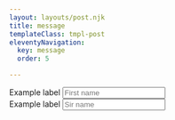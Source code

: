 ```yaml
---
layout: layouts/post.njk
title: message
templateClass: tmpl-post
eleventyNavigation:
  key: message
  order: 5

---
```


<div class="row">
  <div class="col">
    <label for="firstName" class="form-label">Example label</label>
    <input type="text" class="form-control" id="firstName" placeholder="First name"></div>
  </div>
  <div class="col">
    <label for="sirName" class="form-label">Example label</label>
    <input type="text" class="form-control" id="sirName" placeholder="Sir name"></div>
    
  </div>
</div>
